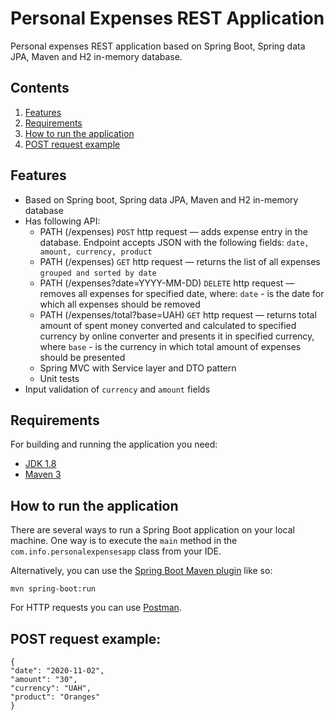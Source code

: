 # Personal Expenses REST Application

Personal expenses REST application based on Spring Boot, Spring data JPA, Maven and H2 in-memory database.


## Contents

1. [Features](#features)
2. [Requirements](#requirements)
3. [How to run the application](#how-to-run-the-application)
4. [POST request example](#post-request-example)


## Features

* Based on Spring boot, Spring data JPA, Maven and H2 in-memory database
* Has following API:
  * PATH (/expenses) `POST` http request — adds expense entry in the database. Endpoint accepts JSON with the following fields: `date, amount, currency, product` 
  * PATH (/expenses) `GET` http request — returns the list of all expenses `grouped and sorted by date`
  * PATH (/expenses?date=YYYY-MM-DD) `DELETE` http request — removes all expenses for specified date, where: `date` - is the date for which all expenses should be removed
  * PATH (/expenses/total?base=UAH) `GET` http request — returns total amount of spent money converted and calculated to specified currency by online converter and presents it in specified currency, where `base` - is the currency in which total amount of expenses should be presented
  * Spring MVC with Service layer and DTO pattern
  * Unit tests
* Input validation of `currency` and `amount` fields


## Requirements

For building and running the application you need:
- [JDK 1.8](http://www.oracle.com/technetwork/java/javase/downloads/jdk8-downloads-2133151.html)
- [Maven 3](https://maven.apache.org)


## How to run the application

There are several ways to run a Spring Boot application on your local machine. One way is to execute the `main` method in the `com.info.personalexpensesapp` class from your IDE.

Alternatively, you can use the [Spring Boot Maven plugin](https://docs.spring.io/spring-boot/docs/current/reference/html/build-tool-plugins-maven-plugin.html) like so:

```shell
mvn spring-boot:run
```

For HTTP requests you can use [Postman](https://www.postman.com/downloads/).


## POST request example:
```
{
"date": "2020-11-02",
"amount": "30",
"currency": "UAH",
"product": "Oranges"
}
```



